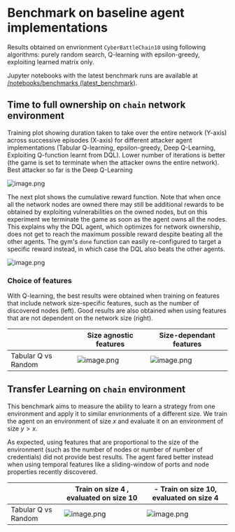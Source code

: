 # Benchmark on baseline agent implementations

Results obtained on envrionment `CyberBattleChain10` using following algorithms: purely random search, Q-learning with epsilon-greedy, exploiting learned matrix only.

Jupyter notebooks with the latest benchmark runs are available at [/notebooks/benchmarks (latest_benchmark)](https://github.com/microsoft/CyberBattleSim/tree/latest_benchmark/notebooks/benchmarks).

## Time to full ownership on `chain` network environment

Training plot showing duration taken to take over the entire network (Y-axis) across successive episodes (X-axis) for different attacker agent implementations (Tabular Q-learning, epsilon-greedy, Deep Q-Learning, Exploiting Q-function learnt from DQL).
Lower number of iterations is better (the game is set to terminate when the attacker owns the entire network).
Best attacker so far is the Deep Q-Learning

![image.png](.attachments/image-54d83b7b-65d1-4d6a-b0f6-d41b31460c81.png)

The next plot shows the cumulative reward function. Note that when once all the network nodes are owned there may still be additional rewards to be obtained by exploiting vulnerabilities on the owned nodes,
but on this experiment we terminate the game as soon as the agent owns all the nodes. This explains why
the DQL agent, which optimizes for network ownership, does not get to reach the maximum possible reward despite
beating all the other agents. The gym's `done` function can easily re-configured to target a specific reward instead, in which case the DQL also beats the other agents.

![image.png](.attachments/image-f8f00fe7-466f-4d2b-aaee-dd20720854db.png)


### Choice of features

With Q-learning, the best results were obtained when training on features that include network size-specific features, such as the number of discovered nodes (left). Good results are also obtained when using features that are not dependent on the network size (right).

| | Size agnostic features | Size-dependant features|
|--|--|--|
| Tabular Q vs Random | ![image.png](.attachments/image-9b0b1506-880b-43e5-91b0-75f2ce3fb032.png) | ![image.png](.attachments/image-41f45aa6-0af8-4c67-afec-24b1adc910c2.png) |


## Transfer Learning on `chain` environment

This benchmark aims to measure the ability to learn a strategy from one environment and
apply it to similar envrionments of a different size. We train the agent on an environment of size $x$ and evaluate it on an environment of size $y>x$.

As expected, using features that are proportional to the size of the environment (such as the number of nodes or number of number of credentials) did not provide best results. The agent fared better instead when using temporal features like a sliding-window of ports and node properties recently discovered.

| | Train on size 4 , evaluated on size 10 | - Train on size 10, evaluated on size 4 |
|---|---|---|
Tabular Q vs Random | ![image.png](.attachments/image-11d24066-875d-43ac-87cb-e91453688028.png) |  ![image.png](.attachments/image-daf58e3d-a4a8-4810-8a5e-1c976a24b266.png) |

